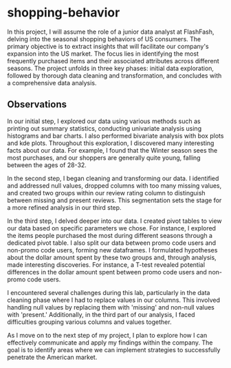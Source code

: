 # shopping-behavior

In this project, I will assume the role of a junior data analyst at FlashFash, delving into the seasonal shopping behaviors of US consumers. The primary objective is to extract insights that will facilitate our company's expansion into the US market. The focus lies in identifying the most frequently purchased items and their associated attributes across different seasons. The project unfolds in three key phases: initial data exploration, followed by thorough data cleaning and transformation, and concludes with a comprehensive data analysis.

## Observations 

In our initial step, I explored our data using various methods such as printing out summary statistics, conducting univariate analysis using histograms and bar charts. I also performed bivariate analysis with box plots and kde plots. Throughout this exploration, I discovered many interesting facts about our data. For example, I found that the Winter season sees the most purchases, and our shoppers are generally quite young, falling between the ages of 28-32.

In the second step, I began cleaning and transforming our data. I identified and addressed null values, dropped columns with too many missing values, and created two groups within our review rating column to distinguish between missing and present reviews. This segmentation sets the stage for a more refined analysis in our third step.

In the third step, I delved deeper into our data. I created pivot tables to view our data based on specific parameters we chose. For instance, I explored the items people purchased the most during different seasons through a dedicated pivot table. I also split our data between promo code users and non-promo code users, forming new dataframes. I formulated hypotheses about the dollar amount spent by these two groups and, through analysis, made interesting discoveries. For instance, a T-test revealed potential differences in the dollar amount spent between promo code users and non-promo code users.

I encountered several challenges during this lab, particularly in the data cleaning phase where I had to replace values in our columns. This involved handling null values by replacing them with 'missing' and non-null values with 'present.' Additionally, in the third part of our analysis, I faced difficulties grouping various columns and values together.

As I move on to the next step of my project, I plan to explore how I can effectively communicate and apply my findings within the company. The goal is to identify areas where we can implement strategies to successfully penetrate the American market.